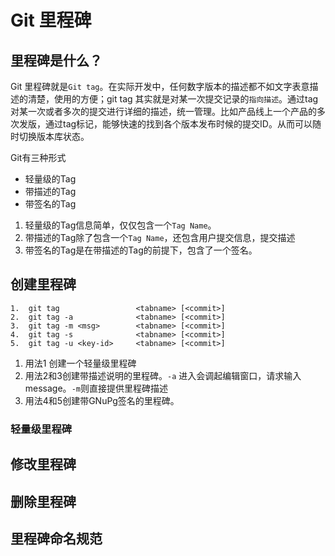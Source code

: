 # Git 里程碑

## 里程碑是什么？
Git 里程碑就是`Git tag`。在实际开发中，任何数字版本的描述都不如文字表意描述的清楚，使用的方便；git tag 其实就是对某一次提交记录的`指向描述`。通过tag对某一次或者多次的提交进行详细的描述，统一管理。比如产品线上一个产品的多次发版，通过tag标记，能够快速的找到各个版本发布时候的提交ID。从而可以随时切换版本库状态。

Git有三种形式	

* 轻量级的Tag 
* 带描述的Tag
* 带签名的Tag

1. 轻量级的Tag信息简单，仅仅包含一个`Tag Name`。
2. 带描述的Tag除了包含一个`Tag Name`，还包含用户提交信息，提交描述
3. 带签名的Tag是在带描述的Tag的前提下，包含了一个签名。


## 创建里程碑

	1. 	git tag 				<tabname> [<commit>]
	2. 	git tag -a 				<tabname> [<commit>]
	3. 	git tag -m <msg> 		<tabname> [<commit>]
	4. 	git tag -s				<tabname> [<commit>]
	5. 	git tag -u <key-id>		<tabname> [<commit>]


1. 用法1 创建一个轻量级里程碑
2. 用法2和3创建带描述说明的里程碑。`-a` 进入会调起编辑窗口，请求输入message。`-m`则直接提供里程碑描述
3. 用法4和5创建带GNuPg签名的里程碑。

### 轻量级里程碑

## 修改里程碑

## 删除里程碑

## 里程碑命名规范
